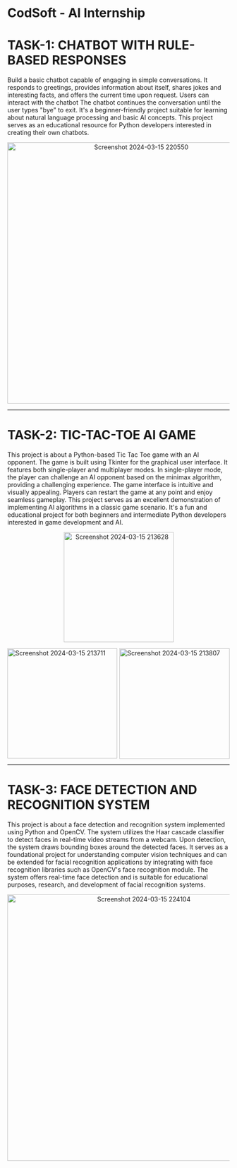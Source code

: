 # CodSoft - AI Internship

# TASK-1:  CHATBOT WITH RULE-BASED RESPONSES

Build a basic chatbot capable of engaging in simple conversations. It responds to greetings, provides information about itself, shares jokes and interesting facts, and offers the current time upon request. Users can interact with the chatbot The chatbot continues the conversation until the user types "bye" to exit. It's a beginner-friendly project suitable for learning about natural language processing and basic AI concepts. This project serves as an educational resource for Python developers interested in creating their own chatbots. 
<p align="center">
<img width="591" alt="Screenshot 2024-03-15 220550"  src="https://github.com/shrutijaiswal2905/CODSOFT/assets/157979575/9cb067f1-74d1-4f07-956b-e7fb82e14c31"></p>

_____________________________________________________________________________________________________________________________

# TASK-2:   TIC-TAC-TOE AI GAME

This project is about a Python-based Tic Tac Toe game with an AI opponent. The game is built using Tkinter for the graphical user interface. It features both single-player and multiplayer modes. In single-player mode, the player can challenge an AI opponent based on the minimax algorithm, providing a challenging experience. The game interface is intuitive and visually appealing. Players can restart the game at any point and enjoy seamless gameplay. This project serves as an excellent demonstration of implementing AI algorithms in a classic game scenario. It's a fun and educational project for both beginners and intermediate Python developers interested in game development and AI.

<p align="center">
<img width="249" alt="Screenshot 2024-03-15 213628" src="https://github.com/shrutijaiswal2905/CODSOFT/assets/157979575/ee49c5fe-b3d3-46ab-9854-bfc21db4c405"></p>


<img width="250" alt="Screenshot 2024-03-15 213807" align="right" src="https://github.com/shrutijaiswal2905/CODSOFT/assets/157979575/12ec76ea-b98c-4234-9192-5a5630187e1b">


<img width="249" alt="Screenshot 2024-03-15 213711" src="https://github.com/shrutijaiswal2905/CODSOFT/assets/157979575/21f6f931-5879-4d5e-9819-95e567e39864">

_____________________________________________________________________________________________________________________________

# TASK-3:   FACE DETECTION AND RECOGNITION SYSTEM

This project is about a face detection and recognition system implemented using Python and OpenCV. The system utilizes the Haar cascade classifier to detect faces in real-time video streams from a webcam. Upon detection, the system draws bounding boxes around the detected faces. It serves as a foundational project for understanding computer vision techniques and can be extended for facial recognition applications by integrating with face recognition libraries such as OpenCV's face recognition module. The system offers real-time face detection and is suitable for educational purposes, research, and development of facial recognition systems.

<p align="center">
<img width="603" alt="Screenshot 2024-03-15 224104" src="https://github.com/shrutijaiswal2905/CODSOFT/assets/157979575/6bed812e-224d-4090-b068-d187eaf00113"></p>
